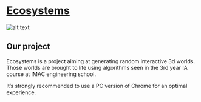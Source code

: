 # [Ecosystems](https://bit.ly/2Tek31d)

![alt text](https://files.metter-rothan.fr/ecosystems/desert/preview_001.png)

## Our project

Ecosystems is a project aiming at generating random interactive 3d worlds. Those worlds are brought to life using algorithms seen in the 3rd year IA course at IMAC engineering school.

It’s strongly recommended to use a PC version of Chrome for an optimal experience.
